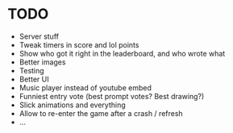 # TODO

- Server stuff
- Tweak timers in score and lol points
- Show who got it right in the leaderboard, and who wrote what
- Better images
- Testing
- Better UI
- Music player instead of youtube embed
- Funniest entry vote (best prompt votes? Best drawing?)
- Slick animations and everything
- Allow to re-enter the game after a crash / refresh
- ...
